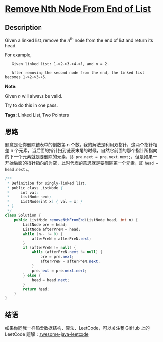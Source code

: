 # [Remove Nth Node From End of List][title]

## Description

Given a linked list, remove the *n*<sup>th</sup> node from the end of list and return its head.

For example,

```
   Given linked list: 1->2->3->4->5, and n = 2.

   After removing the second node from the end, the linked list becomes 1->2->3->5.
```

**Note:**

Given *n* will always be valid.

Try to do this in one pass.

**Tags:** Linked List, Two Pointers


## 思路

题意是让你删除链表中的倒数第 n 个数，我的解法是利用双指针，这两个指针相差 n 个元素，当后面的指针扫到链表末尾的时候，自然它前面的那个指针所指向的下一个元素就是要删除的元素，即 `pre.next = pre.next.next;`，但是如果一开始后面的指针指向的为空，此时代表的意思就是要删除第一个元素，即 `head = head.next;`。

```java
/**
 * Definition for singly-linked list.
 * public class ListNode {
 *     int val;
 *     ListNode next;
 *     ListNode(int x) { val = x; }
 * }
 */
class Solution {
    public ListNode removeNthFromEnd(ListNode head, int n) {
        ListNode pre = head;
        ListNode afterPreN = head;
        while (n-- != 0) {
            afterPreN = afterPreN.next;
        }
        if (afterPreN != null) {
            while (afterPreN.next != null) {
                pre = pre.next;
                afterPreN = afterPreN.next;
            }
            pre.next = pre.next.next;
        } else {
            head = head.next;
        }
        return head;
    }
}
```


## 结语

如果你同我一样热爱数据结构、算法、LeetCode，可以关注我 GitHub 上的 LeetCode 题解：[awesome-java-leetcode][ajl]



[title]: https://leetcode.com/problems/remove-nth-node-from-end-of-list
[ajl]: https://github.com/Blankj/awesome-java-leetcode
